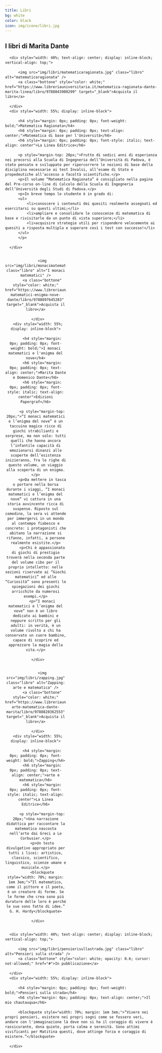 ```yaml
---
title: Libri
bg: white
color: black
icon: img/icone/libri.jpg
---
```


## I libri di Marita Dante

<div class="carosello" id="carosello-libri" data-slick='{"slidesToShow": 1, "slidesToScroll": 1, "dots": true, "autoplay": true, "speed": 1000, "autoplaySpeed": 4000}'>

  <div>

      <div style="width: 40%; text-align: center; display: inline-block; vertical-align: top;">

	      <img src="img/libri/matematicaragionata.jpg" class="libro" alt="matematicaragionata" />
	      <a class="bottone" style="color: white;" href="https://www.libreriauniversitaria.it/matematica-ragionata-dante-marita-linea/libro/9788843900299" target="_blank">Acquista il libro</a>

      </div>
      <div style="width: 55%; display: inline-block">

	      <h4 style="margin: 0px; padding: 0px; font-weight: bold;">Matematica Ragionata</h4>
	      <h6 style="margin: 0px; padding: 0px; text-align: center;">Matematica di base per l'Università</h6>
	      <h6 style="margin: 0px; padding: 0px; font-style: italic; text-align: center">La Linea Editrice</h6>
	      
      	  <p style="margin-top: 20px;">Frutto di sedici anni di esperienza nei precorsi alla Scuola di Ingegneria dell’Università di Padova, è stato pensato e sviluppato per ripercorrere le nozioni di base della disciplina necessarie ai test Invalsi, all’esame di Stato e propedeutiche all’accesso a facoltà scientifiche.</p>    
    	  <p>Il volume “Matematica Ragionata” è consigliato nella pagina del Pre-corso on-line di Calcolo della Scuola di Ingegneria dell’Università degli Studi di Padova.</p>
	      <p>In breve tempo lo studente è in grado di:
	      <ul>
		      <li>conoscere i contenuti dei quesiti realmente assegnati ed esercitarsi su questi ultimi;</li>
		      <li>ampliare e consolidare le conoscenze di matematica di base e rivisitarle da un punto di vista superiore;</li>
		      <li>acquisire strategie utili per rispondere velocemente ai quesiti a risposta multipla e superare così i test con successo!</li>
	      </ul>
	      </p>
      
      </div>

  </div>

  <div>
      <div style="width: 40%; text-align: center; display: inline-block; vertical-align: top;">

	      <img src="img/libri/monacimatematici.jpg" class="libro" alt="I monaci matematici" />
	      <a class="bottone" style="color: white;" href="https://www.libreriauniversitaria.it/monaci-matematici-enigma-nove-dante/libro/9788897645283" target="_blank">Acquista il libro</a>

      </div>
      <div style="width: 55%; display: inline-block">

	      <h4 style="margin: 0px; padding: 0px; font-weight: bold;">I monaci matematici e l'enigma del nove</h4>
	      <h6 style="margin: 0px; padding: 0px; text-align: center;">Marita Dante e Domenico Dante</h6>
	      <h6 style="margin: 0px; padding: 0px; font-style: italic; text-align: center">Edizioni Papergraf</h6>
	      
          <p style="margin-top: 20px;">“I monaci matematici e l’enigma del nove” è un taccuino magico ricco di giochi strabilianti e sorprese, ma non solo: tutti quelli che hanno ancora l’infantile capacità di emozionarsi dinanzi alle scoperte dell’esistenza inizieranno, fra le righe di questo volume, un viaggio alla scoperta di un enigma.</p>
          <p>Da mettere in tasca o portare nella borsa durante i viaggi, “I monaci matematici e l’enigma del nove” vi cattura in una storia avvincente ricca di suspense. Riposto sul comodino, la sera vi attende per immergervi in un mondo al contempo fiabesco e concreto: i protagonisti che abitano la narrazione si rifanno, infatti, a persone realmente esistite.</p>
          <p>Chi è appassionato di giochi di prestigio troverà nella seconda parte del volume cibo per il proprio intelletto: nelle sezioni riservate ai “Giochi matematici” ed alle “Curiosità” sono presenti le spiegazioni dei giochi arricchite da numerosi esempi.</p>
          <p>“I monaci matematici e l’enigma del nove” non è un libro dedicato ai bambini e neppure scritto per gli adulti: in verità, è un volume rivolto a chi ha conservato un cuore bambino, capace di scoprire ed apprezzare la magia della vita.</p>
      
      </div>
    
  </div>
  
  <div>
      <div style="width: 40%; text-align: center; display: inline-block; vertical-align: top;">

          <img src="img/libri/zapping.jpg" class="libro" alt="Zapping: arte e matematica" />
	      <a class="bottone" style="color: white;" href="https://www.libreriauniversitaria.it/zapping-arte-matematica-dante-marita/libro/9788820362553" target="_blank">Acquista il libro</a>

      </div>
      <div style="width: 55%; display: inline-block">

	      <h4 style="margin: 0px; padding: 0px; font-weight: bold;">Zapping</h4>
	      <h6 style="margin: 0px; padding: 0px; text-align: center;">arte e matematica</h6>
	      <h6 style="margin: 0px; padding: 0px; font-style: italic; text-align: center">La Linea Editrice</h6>
	      
          <p style="margin-top: 20px;">Una narrazione didattica per raccontare la matematica nascosta nell’arte dai Greci a Le Corbusier.</p>
          <p>Un testo divulgativo appropriato per tutti i licei: artistico, classico, scientifico, linguistico, scienze umane e musicale.</p>
          <blockquote style="width: 70%; margin: 1em 3em;">“Il matematico, come il pittore e il poeta, è un creatore di forme. Se le forme che crea sono più durature delle loro è perché le sue sono fatte di idee.” G. H. Hardy</blockquote>
      
      </div>
    
  </div>
  
  <div>
  
      <div style="width: 40%; text-align: center; display: inline-block; vertical-align: top;">

          <img src="img/libri/pensierisullastrada.jpg" class="libro" alt="Pensieri sulla strada" />
	      <a class="bottone" style="color: white; opacity: 0.6; cursor: not-allowed;" href="#">In pubblicazione</a>

      </div>
      <div style="width: 55%; display: inline-block">

	      <h4 style="margin: 0px; padding: 0px; font-weight: bold;">Pensieri sulla strada</h4>
	      <h6 style="margin: 0px; padding: 0px; text-align: center;">Il mio chautauqua</h6>
	      
          <blockquote style="width: 70%; margin: 1em 3em;">“Vivere nei propri pensieri, esistere nei propri sogni come se fossero veri, andare con l'immaginazione là dove non si ha il coraggio di vivere è rassicurante, dona quiete, porta calma e serenità. Sono attimi vivificanti per Matitina questi, dove attinge forza e coraggio di esistere.”</blockquote>
      
      </div>
    
  </div>
  
</div>
